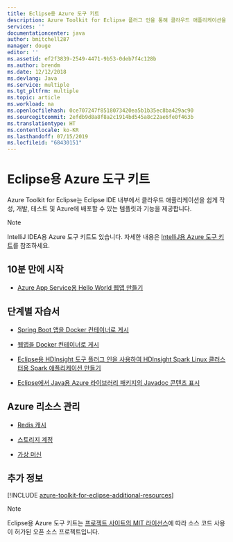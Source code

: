 ```yaml
---
title: Eclipse용 Azure 도구 키트
description: Azure Toolkit for Eclipse 플러그 인을 통해 클라우드 애플리케이션을 만들어 Azure에 배포하는 방법에 대해 알아봅니다.
services: ''
documentationcenter: java
author: bmitchell287
manager: douge
editor: ''
ms.assetid: ef2f3839-2549-4471-9b53-0deb7f4c128b
ms.author: brendm
ms.date: 12/12/2018
ms.devlang: Java
ms.service: multiple
ms.tgt_pltfrm: multiple
ms.topic: article
ms.workload: na
ms.openlocfilehash: 0ce707247f8518073420ea5b1b35ec8ba429ac90
ms.sourcegitcommit: 2efdb9d8a8f8a2c1914bd545a8c22ae6fe0f463b
ms.translationtype: HT
ms.contentlocale: ko-KR
ms.lasthandoff: 07/15/2019
ms.locfileid: "68430151"
---
```

# <a name="azure-toolkit-for-eclipse"></a>Eclipse용 Azure 도구 키트

Azure Toolkit for Eclipse는 Eclipse IDE 내부에서 클라우드 애플리케이션을 쉽게 작성, 개발, 테스트 및 Azure에 배포할 수 있는 템플릿과 기능을 제공합니다.

> [!NOTE]
> 
> IntelliJ IDEA용 Azure 도구 키트도 있습니다. 자세한 내용은 [IntelliJ용 Azure 도구 키트](../intellij/azure-toolkit-for-intellij.md)를 참조하세요.
> 

## <a name="get-started-in-10-minutes"></a>10분 만에 시작

* [Azure App Service용 Hello World 웹앱 만들기](azure-toolkit-for-eclipse-create-hello-world-web-app.md)

## <a name="step-by-step-tutorials"></a>단계별 자습서

* [Spring Boot 앱을 Docker 컨테이너로 게시](azure-toolkit-for-eclipse-publish-spring-boot-docker-app.md)

* [웹앱을 Docker 컨테이너로 게시](azure-toolkit-for-eclipse-publish-as-docker-container.md)

* [Eclipse용 HDInsight 도구 플러그 인을 사용하여 HDInsight Spark Linux 클러스터용 Spark 애플리케이션 만들기](/azure/hdinsight/hdinsight-apache-spark-eclipse-tool-plugin)

* [Eclipse에서 Java용 Azure 라이브러리 패키지의 Javadoc 콘텐츠 표시](azure-toolkit-for-eclipse-displaying-javadoc-content-for-azure-libraries.md)

## <a name="managing-azure-resources"></a>Azure 리소스 관리

* [Redis 캐시](azure-toolkit-for-eclipse-managing-redis-caches-using-azure-explorer.md)

* [스토리지 계정](azure-toolkit-for-eclipse-managing-storage-accounts-using-azure-explorer.md)

* [가상 머신](azure-toolkit-for-eclipse-managing-virtual-machines-using-azure-explorer.md)

## <a name="whats-more"></a>추가 정보

[!INCLUDE [azure-toolkit-for-eclipse-additional-resources](../includes/azure-toolkit-for-eclipse-additional-resources.md)]

> [!NOTE]
> 
> Eclipse용 Azure 도구 키트는 [프로젝트 사이트의 MIT 라이선스](https://github.com/microsoft/azure-tools-for-java)에 따라 소스 코드 사용이 허가된 오픈 소스 프로젝트입니다.
> 

<!-- [Deploying large deployments](azure-toolkit-for-eclipse-deploying-large-deployments.md) -->
<!-- [How to Maintain Session Data with Session Affinity]: http://go.microsoft.com/fwlink/?LinkID=699539 -->
<!-- [How to Use Co-located Caching]: http://go.microsoft.com/fwlink/?LinkID=699542 -->
<!-- [How to Use Dedicated Caching]: http://go.microsoft.com/fwlink/?LinkID=699543 -->
<!-- [How to Use JMS with AMQP 1.0 in Azure with Eclipse]: http://go.microsoft.com/fwlink/?LinkID=699544 -->
<!-- [How to Use SSL Offloading]: http://go.microsoft.com/fwlink/?LinkID=699545 -->
<!-- [SSL Offloading]: http://go.microsoft.com/fwlink/?LinkID=699549 -->
<!-- [Using the Azure Service Runtime Library in JSP]: http://go.microsoft.com/fwlink/?LinkID=699551 -->
<!-- [How to Authenticate Web Users with Azure Access Control Service Using Eclipse]: /azure/active-directory/active-directory-java-authenticate-users-access-control-eclipse.md -->
<!-- [Debug a Java Web App on Azure in Eclipse]: /azure/app-service-web/app-service-web-debug-java-web-app-in-eclipse.md -->
<!-- [Debugging Azure Applications in Eclipse]: azure-toolkit-for-eclipse-debugging-azure-applications.md -->

<!-- Legacy MSDN URL = https://msdn.microsoft.com/library/azure/hh694271.aspx -->
